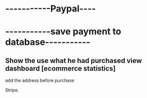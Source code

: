 # -----------Paypal----
# -----------save payment to database-----------
Show the use what he had purchased
view dashboard [ecommerce statistics]
-------------------------------------------

add the address before purchase

Stripe.